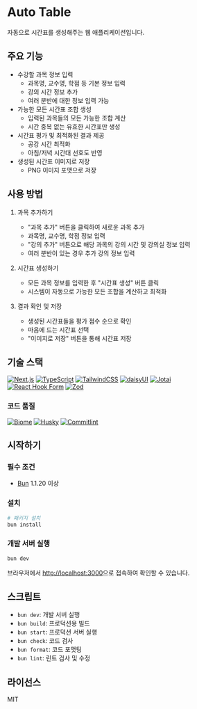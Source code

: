 # Auto Table

자동으로 시간표를 생성해주는 웹 애플리케이션입니다.

## 주요 기능

- 수강할 과목 정보 입력
  - 과목명, 교수명, 학점 등 기본 정보 입력
  - 강의 시간 정보 추가
  - 여러 분반에 대한 정보 입력 가능
- 가능한 모든 시간표 조합 생성
  - 입력된 과목들의 모든 가능한 조합 계산
  - 시간 중복 없는 유효한 시간표만 생성
- 시간표 평가 및 최적화된 결과 제공
  - 공강 시간 최적화
  - 아침/저녁 시간대 선호도 반영
- 생성된 시간표 이미지로 저장
  - PNG 이미지 포맷으로 저장

## 사용 방법

1. 과목 추가하기
   - "과목 추가" 버튼을 클릭하여 새로운 과목 추가
   - 과목명, 교수명, 학점 정보 입력
   - "강의 추가" 버튼으로 해당 과목의 강의 시간 및 강의실 정보 입력
   - 여러 분반이 있는 경우 추가 강의 정보 입력

2. 시간표 생성하기
   - 모든 과목 정보를 입력한 후 "시간표 생성" 버튼 클릭
   - 시스템이 자동으로 가능한 모든 조합을 계산하고 최적화

3. 결과 확인 및 저장
   - 생성된 시간표들을 평가 점수 순으로 확인
   - 마음에 드는 시간표 선택
   - "이미지로 저장" 버튼을 통해 시간표 저장

## 기술 스택

[![Next.js](https://img.shields.io/badge/Next.js-15-black?logo=next.js)](https://nextjs.org/)
[![TypeScript](https://img.shields.io/badge/TypeScript-5.8-blue?logo=typescript)](https://www.typescriptlang.org/)
[![TailwindCSS](https://img.shields.io/badge/TailwindCSS-4.0-38B2AC?logo=tailwind-css)](https://tailwindcss.com/)
[![daisyUI](https://img.shields.io/badge/daisyUI-5.0-5A0EF8?logo=daisyui)](https://daisyui.com/)
[![Jotai](https://img.shields.io/badge/Jotai-2.12-black?logo=react)](https://jotai.org/)
[![React Hook Form](https://img.shields.io/badge/React_Hook_Form-7.54-EC5990?logo=react)](https://react-hook-form.com/)
[![Zod](https://img.shields.io/badge/Zod-3.24-blue?logo=zod)](https://zod.dev/)

### 코드 품질

[![Biome](https://img.shields.io/badge/Biome-1.9-green?logo=biome)](https://biomejs.dev/)
[![Husky](https://img.shields.io/badge/Husky-9.1-yellow?logo=git)](https://typicode.github.io/husky/)
[![Commitlint](https://img.shields.io/badge/Commitlint-19.8-red?logo=commitlint)](https://commitlint.js.org/)

## 시작하기

### 필수 조건

- [Bun](https://bun.sh) 1.1.20 이상

### 설치

```bash
# 패키지 설치
bun install
```

### 개발 서버 실행

```bash
bun dev
```

브라우저에서 [http://localhost:3000](http://localhost:3000)으로 접속하여 확인할 수 있습니다.

## 스크립트

- `bun dev`: 개발 서버 실행
- `bun build`: 프로덕션용 빌드
- `bun start`: 프로덕션 서버 실행
- `bun check`: 코드 검사
- `bun format`: 코드 포맷팅
- `bun lint`: 린트 검사 및 수정

## 라이선스

MIT
